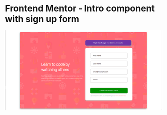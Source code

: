 # Frontend Mentor - Intro component with sign up form

![Design preview for the Intro component with sign up form coding challenge](https://github.com/sarahmhd/Front-End-challenges/blob/main/intro-component-with-signup-form-master/design/design.png)

